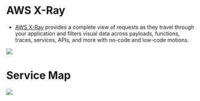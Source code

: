 # AWS X-Ray
- [AWS X-Ray](https://aws.amazon.com/xray/) provides a complete view of requests as they travel through your application and filters visual data across payloads, functions, traces, services, APIs, and more with no-code and low-code motions.

![](https://d1.awsstatic.com/Product-Page-Diagram_AWS-X-Ray.6fd8b61bc76bd93741fc209c2afc194b494bff9a.png)

# Service Map

![](https://d1.awsstatic.com/product-marketing/X-Ray/X-Ray_Screenshot1.b5f74e2132e72c0d180bb2199d20238742753b2f.jpg)
